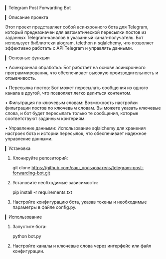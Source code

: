 ▎Telegram Post Forwarding Bot

▎Описание проекта

Этот проект представляет собой асинхронного бота для Telegram, который предназначен для автоматической пересылки постов из заданных Telegram-каналов в указанный канал-получатель. Бот использует библиотеки aiogram, telethon и sqlalchemy, что позволяет эффективно работать с API Telegram и управлять данными.

▎Основные функции

• Асинхронная обработка: Бот работает на основе асинхронного программирования, что обеспечивает высокую производительность и отзывчивость.

• Пересылка постов: Бот может пересылать сообщения из одного канала в другой, что позволяет легко делиться контентом.

• Фильтрация по ключевым словам: Возможность настройки фильтрации постов по ключевым словам. Вы можете указать ключевые слова, и бот будет пересылать только те сообщения, которые соответствуют заданным критериям.

• Управление данными: Использование sqlalchemy для хранения настроек бота и истории пересылок, что обеспечивает надежное управление данными.

▎Установка

1. Клонируйте репозиторий:
   
   git clone https://github.com/ваш_пользователь/telegram-post-forwarding-bot.git
   

2. Установите необходимые зависимости:
   
   pip install -r requirements.txt
   

3. Настройте конфигурацию бота, указав токены и необходимые параметры в файле config.py.

▎Использование

1. Запустите бота:
   
   python bot.py
   

2. Настройте каналы и ключевые слова через интерфейс или файл конфигурации.
